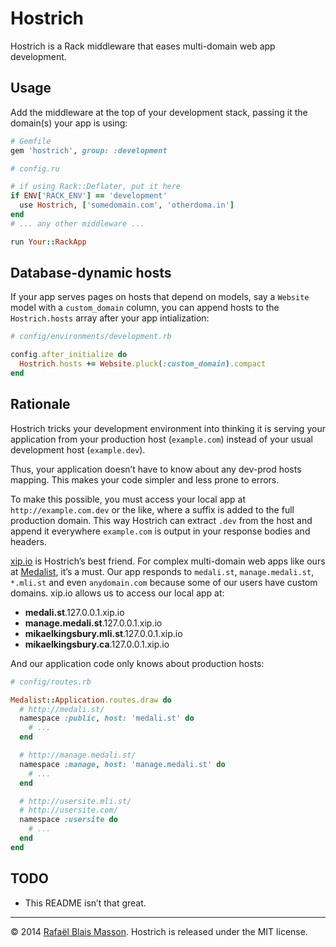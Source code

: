 # Hostrich

Hostrich is a Rack middleware that eases multi-domain web app development.

## Usage

Add the middleware at the top of your development stack, passing it the domain(s) your app is using:

```ruby
# Gemfile
gem 'hostrich', group: :development
```

```ruby
# config.ru

# if using Rack::Deflater, put it here
if ENV['RACK_ENV'] == 'development'
  use Hostrich, ['somedomain.com', 'otherdoma.in']
end
# ... any other middleware ...

run Your::RackApp
```

## Database-dynamic hosts

If your app serves pages on hosts that depend on models, say a `Website` model with a `custom_domain` column, you can append hosts to the `Hostrich.hosts` array after your app intialization:

```ruby
# config/environments/development.rb

config.after_initialize do
  Hostrich.hosts += Website.pluck(:custom_domain).compact
end
```

## Rationale

Hostrich tricks your development environment into thinking it is serving your application from your production host (`example.com`) instead of your usual development host (`example.dev`).

Thus, your application doesn’t have to know about any dev-prod hosts mapping. This makes your code simpler and less prone to errors.

To make this possible, you must access your local app at `http://example.com.dev` or the like, where a suffix is added to the full production domain. This way Hostrich can extract `.dev` from the host and append it everywhere `example.com` is output in your response bodies and headers.

[xip.io](http://xip.io) is Hostrich’s best friend. For complex multi-domain web apps like ours at [Medalist](http://medali.st), it’s a must. Our app responds to `medali.st`, `manage.medali.st`, `*.mli.st` and even `anydomain.com` because some of our users have custom domains. xip.io allows us to access our local app at:

- **medali.st**.127.0.0.1.xip.io
- **manage.medali.st**.127.0.0.1.xip.io
- **mikaelkingsbury.mli.st**.127.0.0.1.xip.io
- **mikaelkingsbury.ca**.127.0.0.1.xip.io

And our application code only knows about production hosts:

```ruby
# config/routes.rb

Medalist::Application.routes.draw do
  # http://medali.st/
  namespace :public, host: 'medali.st' do
    # ...
  end

  # http://manage.medali.st/
  namespace :manage, host: 'manage.medali.st' do
    # ...
  end

  # http://usersite.mli.st/
  # http://usersite.com/
  namespace :usersite do
    # ...
  end
end
```

## TODO

- This README isn’t that great.

---

© 2014 [Rafaël Blais Masson](http://medali.st). Hostrich is released under the MIT license.
